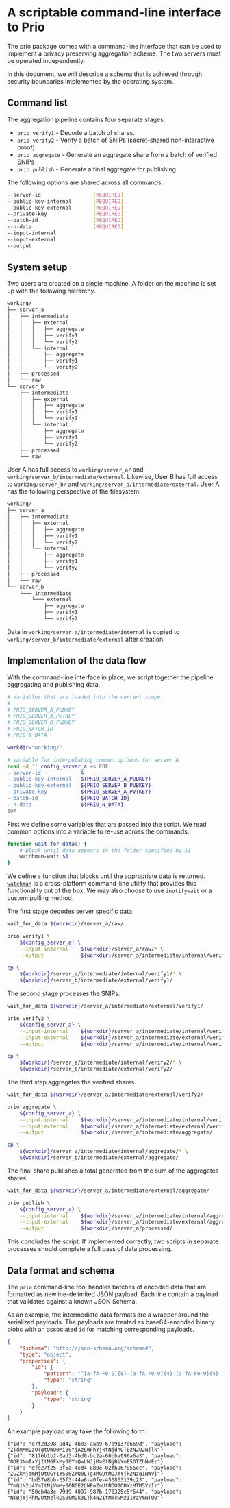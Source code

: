 # A scriptable command-line interface to Prio

The prio package comes with a command-line interface that can be used to
implement a privacy preserving aggregation scheme. The two servers must be
operated independently.

In this document, we will describe a schema that is achieved through security
boundaries implemented by the operating system.

## Command list

The aggregation pipeline contains four separate stages.

* `prio verify1` - Decode a batch of shares.
* `prio verify2` - Verify a batch of SNIPs (secret-shared non-interactive proof)
* `prio aggregate` - Generate an aggregate share from a batch of verified SNIPs
* `prio publish` - Generate a final aggregate for publishing

The following options are shared across all commands.

```bash
--server-id                 [REQUIRED]
--public-key-internal       [REQUIRED]
--public-key-external       [REQUIRED]
--private-key               [REQUIRED]
--batch-id                  [REQUIRED]
--n-data                    [REQUIRED]
--input-internal
--input-external
--output
```

## System setup

Two users are created on a single machine. A folder on the machine is set up
with the following hierarchy.

```bash
working/
├── server_a
│   ├── intermediate
│   │   ├── external
│   │   │   ├── aggregate
│   │   │   ├── verify1
│   │   │   └── verify2
│   │   └── internal
│   │       ├── aggregate
│   │       ├── verify1
│   │       └── verify2
│   ├── processed
│   └── raw
└── server_b
    ├── intermediate
    │   ├── external
    │   │   ├── aggregate
    │   │   ├── verify1
    │   │   └── verify2
    │   └── internal
    │       ├── aggregate
    │       ├── verify1
    │       └── verify2
    ├── processed
    └── raw
```

User A has full access to `working/server_a/` and
`working/server_b/intermediate/external`. Likewise, User B has full access to
`working/server_b/` and `working/server_a/intermediate/external`. User A has the
following perspective of the filesystem:

```bash
working/
├── server_a
│   ├── intermediate
│   │   ├── external
│   │   │   ├── aggregate
│   │   │   ├── verify1
│   │   │   └── verify2
│   │   └── internal
│   │       ├── aggregate
│   │       ├── verify1
│   │       └── verify2
│   ├── processed
│   └── raw
└── server_b
    └─── intermediate
        └─── external
            ├── aggregate
            ├── verify1
            └── verify2
```

Data in `working/server_a/intermediate/internal` is copied to
`working/server_b/intermediate/external` after creation.

## Implementation of the data flow

With the command-line interface in place, we script together the pipeline
aggregating and publishing data.

```bash
# Variables that are loaded into the current scope.
#
# PRIO_SERVER_A_PUBKEY
# PRIO_SERVER_A_PVTKEY
# PRIO_SERVER_B_PUBKEY
# PRIO_BATCH_ID
# PRIO_N_DATA

workdir="working/"

# variable for interpolating common options for server A
read -d '' config_server_a << EOF
--server-id             A
--public-key-internal   ${PRIO_SERVER_A_PUBKEY}
--public-key-external   ${PRIO_SERVER_B_PUBKEY}
--private-key           ${PRIO_SERVER_A_PVTKEY}
--batch-id              ${PRIO_BATCH_ID}
--n-data                ${PRIO_N_DATA}
EOF
```

First we define some variables that are passed into the script. We read common
options into a variable to re-use across the commands.

```bash
function wait_for_data() {
    # Block until data appears in the folder specified by $1
    watchman-wait $1
}
```

We define a function that blocks until the appropriate data is returned.
[`watchman`](https://facebook.github.io/watchman/docs/watchman-wait.html) is a
cross-platform command-line utility that provides this functionality out of the
box. We may also choose to use `inotifywait` or a custom polling method.


The first stage decodes server specific data.

```bash
wait_for_data ${workdir}/server_a/raw/

prio verify1 \
    ${config_server_a} \
    --input-internal    ${workdir}/server_a/raw/* \
    --output            ${workdir}/server_a/intermediate/internal/verify1/

cp \
    ${workdir}/server_a/intermediate/internal/verify1/* \
    ${workdir}/server_b/intermediate/external/verify1/
```

The second stage processes the SNIPs.

```bash
wait_for_data ${workdir}/server_a/intermediate/external/verify1/

prio verify2 \
    ${config_server_a} \
    --input-internal    ${workdir}/server_a/intermediate/internal/verify1/* \
    --input-external    ${workdir}/server_a/intermediate/external/verify1/* \
    --output            ${workdir}/server_a/intermediate/internal/verify2/

cp \
    ${workdir}/server_a/intermediate/internal/verify2/* \
    ${workdir}/server_b/intermediate/external/verify2/
```

The third step aggregates the verified shares.

```bash
wait_for_data ${workdir}/server_a/intermediate/external/verify2/

prio aggregate \
    ${config_server_a} \
    --input-internal    ${workdir}/server_a/intermediate/internal/verify2/* \
    --input-external    ${workdir}/server_a/intermediate/external/verify2/* \
    --output            ${workdir}/server_a/intermediate/aggregate/

cp \
    ${workdir}/server_a/intermediate/internal/aggregate/* \
    ${workdir}/server_b/intermediate/external/aggregate/
```

The final share publishes a total generated from the sum of the aggregates shares.

```bash
wait_for_data ${workdir}/server_a/intermediate/external/aggregate/

prio publish \
    ${config_server_a} \
    --input-internal    ${workdir}/server_a/intermediate/internal/aggregate/* \
    --input-external    ${workdir}/server_a/intermediate/external/aggregate/* \
    --output            ${workdir}/server_a/processed/
```

This concludes the script. If implemented correctly, two scripts in separate processes should complete a full pass of data processing.

## Data format and schema

The `prio` command-line tool handles batches of encoded data that are formatted as newline-delimited JSON payload. Each line contain a payload that validates against a known JSON Schema.

As an example, the intermediate data formats are a wrapper around the serialized payloads. The payloads are treated as base64-encoded binary blobs with an associated `id` for matching corresponding payloads.

```json
{
    "$schema": "http://json-schema.org/schema#",
    "type": "object",
    "properties": {
        "id": {
            "pattern": "^[a-fA-F0-9]{8}-[a-fA-F0-9]{4}-[a-fA-F0-9]{4}-[a-fA-F0-9]{4}-[a-fA-F0-9]{12}$",
            "type": "string"
        },
        "payload": {
            "type": "string"
        }
    }
}
```

An example payload may take the following form:

```
{"id": "e7f2d398-9d42-4b03-aab9-67a9137e669d", "payload": "ZTdmMmQzOTgtOWQ0Mi00YjAzLWFhYjktNjdhOTEzN2U2Njlk"}
{"id": "8176b1b2-0ad3-4bd0-bc2a-60bba996a6a3", "payload": "ODE3NmIxYjItMGFkMy00YmQwLWJjMmEtNjBiYmE5OTZhNmEz"}
{"id": "dfd27f25-8f5a-4ed4-880e-02fb967855ec", "payload": "ZGZkMjdmMjUtOGY1YS00ZWQ0LTg4MGUtMDJmYjk2Nzg1NWVj"}
{"id": "bd57e8bb-65f3-44a6-a0fe-456863139c23", "payload": "YmQ1N2U4YmItNjVmMy00NGE2LWEwZmUtNDU2ODYzMTM5YzIz"}
{"id": "50cb4a3e-79d9-4097-987b-170325c5f544", "payload": "NTBjYjRhM2UtNzlkOS00MDk3LTk4N2ItMTcwMzI1YzVmNTQ0"}
```
